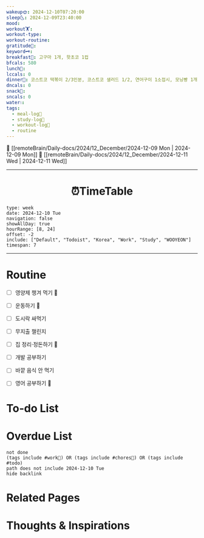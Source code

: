 ```yaml
---
wakeup🌞: 2024-12-10T07:20:00
sleep🌜: 2024-12-09T23:40:00
mood: 
workout🏋️: 
workout-type: 
workout-routine: 
gratitude🙏: 
keyword🗝️: 
breakfast🍳: 고구마 1개, 핫초코 1컵
bfcals: 580
lunch🍚: 
lccals: 0
dinner🥗: 코스트코 떡볶이 2/3인분, 코스트코 샐러드 1/2, 연어구이 1소접시, 모닝빵 1개
dncals: 0
snack🍬: 
sncals: 0
water💧: 
tags:
  - meal-log📝
  - study-log📓
  - workout-log💪
  - routine
---
```


🔺 [[remoteBrain/Daily-docs/2024/12_December/2024-12-09 Mon | 2024-12-09 Mon]]
🔻 [[remoteBrain/Daily-docs/2024/12_December/2024-12-11 Wed | 2024-12-11 Wed]]
___
<h1> <center>⏰TimeTable </center> </h1>

```gEvent
type: week
date: 2024-12-10 Tue
navigation: false
showAllDay: true
hourRange: [8, 24]
offset: -2
include: ["Default", "Todoist", "Korea", "Work", "Study", "WOOYEON"]
timespan: 7
```

--- 


# Routine 

- [ ] 영양제 챙겨 먹기 🔼 
- [ ] 운동하기 🔼 
- [ ] 도시락 싸먹기 
- [ ] 무지출 챌린지 
- [ ] 집 정리·정돈하기 🔼
- [ ] 개발 공부하기
- [ ] 바깥 음식 안 먹기 
- [ ] 영어 공부하기 🔼 


# To-do List


# Overdue List
```tasks
not done
(tags include #work💼) OR (tags include #chores🧺) OR (tags include #todo)
path does not include 2024-12-10 Tue
hide backlink
```

# Related Pages



# Thoughts & Inspirations

